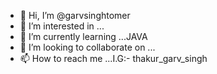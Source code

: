 - 👋 Hi, I’m @garvsinghtomer
- 👀 I’m interested in ...
- 🌱 I’m currently learning ...JAVA
- 💞️ I’m looking to collaborate on ...
- 📫 How to reach me ...I.G:- thakur_garv_singh

<!---
garvsinghtomer/garvsinghtomer is a ✨ special ✨ repository because its `README.md` (this file) appears on your GitHub profile.
You can click the Preview link to take a look at your changes.
--->
